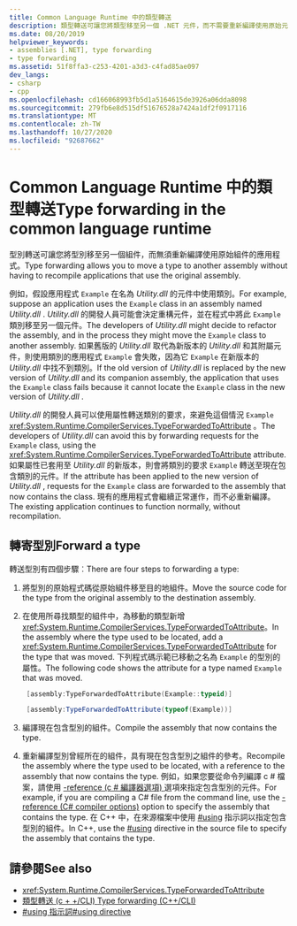 ```yaml
---
title: Common Language Runtime 中的類型轉送
description: 類型轉送可讓您將類型移至另一個 .NET 元件，而不需要重新編譯使用原始元件的應用程式。
ms.date: 08/20/2019
helpviewer_keywords:
- assemblies [.NET], type forwarding
- type forwarding
ms.assetid: 51f8ffa3-c253-4201-a3d3-c4fad85ae097
dev_langs:
- csharp
- cpp
ms.openlocfilehash: cd166068993fb5d1a5164615de3926a06dda8098
ms.sourcegitcommit: 279fb6e8d515df51676528a7424a1df2f0917116
ms.translationtype: MT
ms.contentlocale: zh-TW
ms.lasthandoff: 10/27/2020
ms.locfileid: "92687662"
---
```

# <a name="type-forwarding-in-the-common-language-runtime"></a><span data-ttu-id="ff4ab-103">Common Language Runtime 中的類型轉送</span><span class="sxs-lookup"><span data-stu-id="ff4ab-103">Type forwarding in the common language runtime</span></span>

<span data-ttu-id="ff4ab-104">型別轉送可讓您將型別移至另一個組件，而無須重新編譯使用原始組件的應用程式。</span><span class="sxs-lookup"><span data-stu-id="ff4ab-104">Type forwarding allows you to move a type to another assembly without having to recompile applications that use the original assembly.</span></span>  
  
 <span data-ttu-id="ff4ab-105">例如，假設應用程式 `Example` 在名為 *Utility.dll* 的元件中使用類別。</span><span class="sxs-lookup"><span data-stu-id="ff4ab-105">For example, suppose an application uses the `Example` class in an assembly named *Utility.dll* .</span></span> <span data-ttu-id="ff4ab-106">*Utility.dll* 的開發人員可能會決定重構元件，並在程式中將此 `Example` 類別移至另一個元件。</span><span class="sxs-lookup"><span data-stu-id="ff4ab-106">The developers of *Utility.dll* might decide to refactor the assembly, and in the process they might move the `Example` class to another assembly.</span></span> <span data-ttu-id="ff4ab-107">如果舊版的 *Utility.dll* 取代為新版本的 *Utility.dll* 和其附屬元件，則使用類別的應用程式 `Example` 會失敗，因為它 `Example` 在新版本的 *Utility.dll* 中找不到類別。</span><span class="sxs-lookup"><span data-stu-id="ff4ab-107">If the old version of *Utility.dll* is replaced by the new version of *Utility.dll* and its companion assembly, the application that uses the `Example` class fails because it cannot locate the `Example` class in the new version of *Utility.dll* .</span></span>  
  
 <span data-ttu-id="ff4ab-108">*Utility.dll* 的開發人員可以使用屬性轉送類別的要求，來避免這個情況 `Example` <xref:System.Runtime.CompilerServices.TypeForwardedToAttribute> 。</span><span class="sxs-lookup"><span data-stu-id="ff4ab-108">The developers of *Utility.dll* can avoid this by forwarding requests for the `Example` class, using the <xref:System.Runtime.CompilerServices.TypeForwardedToAttribute> attribute.</span></span> <span data-ttu-id="ff4ab-109">如果屬性已套用至 *Utility.dll* 的新版本，則會將類別的要求 `Example` 轉送至現在包含類別的元件。</span><span class="sxs-lookup"><span data-stu-id="ff4ab-109">If the attribute has been applied to the new version of *Utility.dll* , requests for the `Example` class are forwarded to the assembly that now contains the class.</span></span> <span data-ttu-id="ff4ab-110">現有的應用程式會繼續正常運作，而不必重新編譯。</span><span class="sxs-lookup"><span data-stu-id="ff4ab-110">The existing application continues to function normally, without recompilation.</span></span>

## <a name="forward-a-type"></a><span data-ttu-id="ff4ab-111">轉寄型別</span><span class="sxs-lookup"><span data-stu-id="ff4ab-111">Forward a type</span></span>

 <span data-ttu-id="ff4ab-112">轉送型別有四個步驟︰</span><span class="sxs-lookup"><span data-stu-id="ff4ab-112">There are four steps to forwarding a type:</span></span>  
  
1. <span data-ttu-id="ff4ab-113">將型別的原始程式碼從原始組件移至目的地組件。</span><span class="sxs-lookup"><span data-stu-id="ff4ab-113">Move the source code for the type from the original assembly to the destination assembly.</span></span>  

2. <span data-ttu-id="ff4ab-114">在使用所尋找類型的組件中，為移動的類型新增 <xref:System.Runtime.CompilerServices.TypeForwardedToAttribute>。</span><span class="sxs-lookup"><span data-stu-id="ff4ab-114">In the assembly where the type used to be located, add a <xref:System.Runtime.CompilerServices.TypeForwardedToAttribute> for the type that was moved.</span></span> <span data-ttu-id="ff4ab-115">下列程式碼示範已移動之名為 `Example` 的型別的屬性。</span><span class="sxs-lookup"><span data-stu-id="ff4ab-115">The following code shows the attribute for a type named `Example` that was moved.</span></span>  

   ```cpp  
    [assembly:TypeForwardedToAttribute(Example::typeid)]  
   ```

   ```csharp  
    [assembly:TypeForwardedToAttribute(typeof(Example))]  
   ```  

3. <span data-ttu-id="ff4ab-116">編譯現在包含型別的組件。</span><span class="sxs-lookup"><span data-stu-id="ff4ab-116">Compile the assembly that now contains the type.</span></span>  

4. <span data-ttu-id="ff4ab-117">重新編譯型別曾經所在的組件，具有現在包含型別之組件的參考。</span><span class="sxs-lookup"><span data-stu-id="ff4ab-117">Recompile the assembly where the type used to be located, with a reference to the assembly that now contains the type.</span></span> <span data-ttu-id="ff4ab-118">例如，如果您要從命令列編譯 c # 檔案，請使用 [-reference (c # 編譯器選項) ](../../csharp/language-reference/compiler-options/reference-compiler-option.md) 選項來指定包含型別的元件。</span><span class="sxs-lookup"><span data-stu-id="ff4ab-118">For example, if you are compiling a C# file from the command line, use the [-reference (C# compiler options)](../../csharp/language-reference/compiler-options/reference-compiler-option.md) option to specify the assembly that contains the type.</span></span> <span data-ttu-id="ff4ab-119">在 C++ 中，在來源檔案中使用 [#using](/cpp/preprocessor/hash-using-directive-cpp) 指示詞以指定包含型別的組件。</span><span class="sxs-lookup"><span data-stu-id="ff4ab-119">In C++, use the [#using](/cpp/preprocessor/hash-using-directive-cpp) directive in the source file to specify the assembly that contains the type.</span></span>  
  
## <a name="see-also"></a><span data-ttu-id="ff4ab-120">請參閱</span><span class="sxs-lookup"><span data-stu-id="ff4ab-120">See also</span></span>

- <xref:System.Runtime.CompilerServices.TypeForwardedToAttribute>
- [<span data-ttu-id="ff4ab-121">類型轉送 (c + +/CLI) </span><span class="sxs-lookup"><span data-stu-id="ff4ab-121">Type forwarding (C++/CLI)</span></span>](/cpp/windows/type-forwarding-cpp-cli)
- [<span data-ttu-id="ff4ab-122">#using 指示詞</span><span class="sxs-lookup"><span data-stu-id="ff4ab-122">#using directive</span></span>](/cpp/preprocessor/hash-using-directive-cpp)
